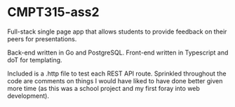 # CMPT315-ass2

Full-stack single page app that allows students to provide feedback on their peers for presentations.

Back-end written in Go and PostgreSQL.
Front-end written in Typescript and doT for templating.

Included is a .http file to test each REST API route. Sprinkled throughout the code are comments on things I would have liked 
to have done better given more time (as this was a school project and my first foray into web development).
